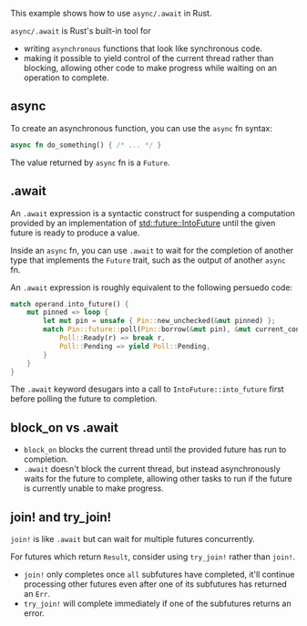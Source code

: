 This example shows how to use `async/.await` in Rust.

`async/.await` is Rust's built-in tool for 
- writing `asynchronous` functions that look like synchronous code.
- making it possible to yield control of the current thread rather than blocking, allowing other code to make progress while waiting on an operation to complete.

## async

To create an asynchronous function, you can use the `async` fn syntax:

```rust
async fn do_something() { /* ... */ }
```

The value returned by `async` fn is a `Future`. 

## .await

An `.await` expression is a syntactic construct for suspending a computation provided by an implementation of [std::future::IntoFuture](https://doc.rust-lang.org/std/future/trait.IntoFuture.html) until the given future is ready to produce a value. 

Inside an `async` fn, you can use `.await` to wait for the completion of another type that implements the `Future` trait, such as the output of another `async` fn.

An `.await` expression is roughly equivalent to the following persuedo code:

```rust
match operand.into_future() {
    mut pinned => loop {
        let mut pin = unsafe { Pin::new_unchecked(&mut pinned) };
        match Pin::future::poll(Pin::borrow(&mut pin), &mut current_context) {
            Poll::Ready(r) => break r,
            Poll::Pending => yield Poll::Pending,
        }
    }
}
```

The `.await` keyword desugars into a call to `IntoFuture::into_future` first before polling the future to completion.

## block_on vs .await

- `block_on` blocks the current thread until the provided future has run to completion. 
- `.await` doesn't block the current thread, but instead asynchronously waits for the future to complete, allowing other tasks to run if the future is currently unable to make progress.

## join! and try_join!

`join!` is like `.await` but can wait for multiple futures concurrently.

For futures which return `Result`, consider using `try_join!` rather than `join!`.

- `join!` only completes once `all` subfutures have completed, it'll continue processing other futures even after one of its subfutures has returned an `Err`.
- `try_join!` will complete immediately if one of the subfutures returns an error.
